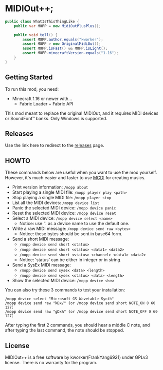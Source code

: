 # MIDIOut++;

```java
public class WhatIsThisThingLike {
    public var MOPP = new MidiOutPlusPlus();

    public void tell() {
        assert MOPP.author.equals("kworker");
        assert MOPP > new OriginalMidiOut();
        assert MOPP.isFast() && MOPP.isLight();
        assert MOPP.minecraftVersion.equals("1.16");
    }    
}
```

## Getting Started

To run this mod, you need:
+ Minecraft 1.16 or newer with...
  + Fabric Loader \+ Fabric API
  
This mod meant to replace the original MIDIOut, and it requires MIDI devices or SoundFont™ banks. Only Windows is supported.

## Releases

Use the link here to redirect to the [releases](https://github.com/FrankYang6921/midiout-/releases) page.

## HOWTO
These commands below are useful when you want to use the mod yourself. However, it's much easier and faster to use [MCDI](https://github.com/FrankYang6921/mcdi) for creating musics.

+ Print version information: `/mopp about`
+ Start playing a single MIDI file: `/mopp player play <path>`
+ Stop playing a single MIDI file: `/mopp player stop`
+ List all the MIDI devices: `/mopp device list`
+ Panic the selected MIDI device: `/mopp device panic`
+ Reset the selected MIDI device: `/mopp device reset`
+ Select a MIDI device: `/mopp device select <name>`
    + Notice: use '.' as a device name to use the default one.
+ Write a raw MIDI message: `/mopp device send raw <bytes>`
    + Notice: these bytes should be sent in base64 form.
+ Send a short MIDI message:
    + `/mopp device send short <status>`
    + `/mopp device send short <status> <data1> <data2>`
    + `/mopp device send short <status> <channel> <data1> <data2>`
    + Notice: 'status' can be either in integer or in string.
+ Send a SysEx MIDI message: 
    + `/mopp device send sysex <data> <length>`
    + `/mopp device send sysex <status> <data> <length>`
+ Show the selected MIDI device: `/mopp device show`

You can also try these 3 commands to test your installation:
```
/mopp device select "Microsoft GS Wavetable Synth"
/mopp device send raw "kDx/" (or /mopp device send short NOTE_ON 0 60 127)
/mopp device send raw "gDxA" (or /mopp device send short NOTE_OFF 0 60 127)
```
After typing the first 2 commands, you should hear a middle C note, and after typing the last command, the note should be stopped.

## License

MIDIOut++ is a free software by kworker(FrankYang6921) under GPLv3 license. There is no warranty for the program.
